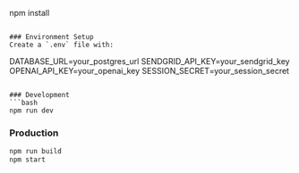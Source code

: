 npm install
```

### Environment Setup
Create a `.env` file with:
```
DATABASE_URL=your_postgres_url
SENDGRID_API_KEY=your_sendgrid_key
OPENAI_API_KEY=your_openai_key
SESSION_SECRET=your_session_secret
```

### Development
```bash
npm run dev
```

### Production
```bash
npm run build
npm start